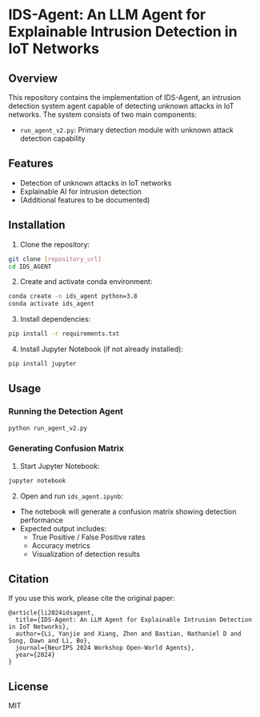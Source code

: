 # IDS-Agent: An LLM Agent for Explainable Intrusion Detection in IoT Networks

## Overview
This repository contains the implementation of IDS-Agent, an intrusion detection system agent capable of detecting unknown attacks in IoT networks. The system consists of two main components:
- `run_agent_v2.py`: Primary detection module with unknown attack detection capability

## Features
- Detection of unknown attacks in IoT networks
- Explainable AI for intrusion detection
- (Additional features to be documented)

## Installation
1. Clone the repository:
```bash
git clone [repository_url]
cd IDS_AGENT
```

2. Create and activate conda environment:
```bash
conda create -n ids_agent python=3.8
conda activate ids_agent
```

3. Install dependencies:
```bash
pip install -r requirements.txt
```

4. Install Jupyter Notebook (if not already installed):
```bash
pip install jupyter
```

## Usage
### Running the Detection Agent
```bash
python run_agent_v2.py
```

### Generating Confusion Matrix
1. Start Jupyter Notebook:
```bash
jupyter notebook
```

2. Open and run `ids_agent.ipynb`:
- The notebook will generate a confusion matrix showing detection performance
- Expected output includes:
  - True Positive / False Positive rates
  - Accuracy metrics
  - Visualization of detection results

## Citation
If you use this work, please cite the original paper:
```
@article{li2024idsagent,
  title={IDS-Agent: An LLM Agent for Explainable Intrusion Detection in IoT Networks},
  author={Li, Yanjie and Xiang, Zhen and Bastian, Nathaniel D and Song, Dawn and Li, Bo},
  journal={NeurIPS 2024 Workshop Open-World Agents},
  year={2024}
}
```

## License
MIT